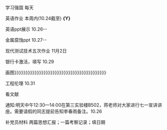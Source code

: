 学习强国  每天

英语作业  本周内(10.24截至) **{Y}**

英语ppt展示 10.26--

金属腐蚀ppt 10.27--

现代测试技术五次作业  11月2日

银行卡激活，填写 10.29

画图》》》》》》》》》》》》》》》》》》》》》》》》》》》》》》》》》》》》》》》》》

工程伦理  10.31

看文献

通知:明天中午12:30—14:00在第三实验楼B502，蒋老师对大家进行七一宣讲讲座。需要请假的同志提前告知李春雨备注。10.26

补党员材料 两篇思想汇报；一篇考察记录；填日期

